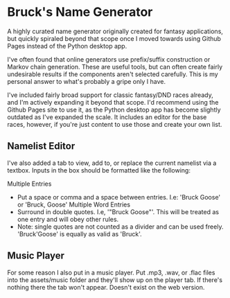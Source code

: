 # Bruck's Name Generator
A highly curated name generator originally created for fantasy applications, but quickly spiraled beyond that scope once I moved towards using
Github Pages instead of the Python desktop app.

I've often found that online generators use prefix/suffix construction or Markov chain generation. These are useful tools, but can often
create fairly undesirable results if the components aren't selected carefully. This is my personal answer to what's probably a gripe
only I have.

I've included fairly broad support for classic fantasy/DND races already, and I'm actively expanding it beyond that scope. I'd recommend
using the Github Pages site to use it, as the Python desktop app has become slightly outdated as I've expanded the scale. It includes an
editor for the base races, however, if you're just content to use those and create your own list.


## Namelist Editor
I've also added a tab to view, add to, or replace the current namelist via a textbox. Inputs in the box should be formatted like the following:

Multiple Entries
- Put a space or comma and a space between entries. I.e: 'Bruck Goose' or 'Bruck, Goose'
Multiple Word Entries
- Surround in double quotes. I.e, '"Bruck Goose"'. This will be treated as one entry and will obey other rules.
- Note: single quotes are not counted as a divider and can be used freely. 'Bruck'Goose' is equally as valid as 'Bruck'.


## Music Player
For some reason I also put in a music player. Put .mp3, .wav, or .flac files into the assets/music folder and they'll show up on the player tab. If there's nothing there the tab won't appear. Doesn't exist on the web version.
